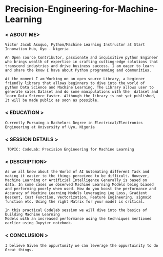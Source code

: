 # Precision-Engineering-for-Machine-Learning #
 ### < ABOUT  ME> 

    Victor Jacob Asuquo, Python/Machine Learning Instructor at Start Innovation Hub, Uyo - Nigeria 

    An Open source Contributor, passionate and inquisitive python Engineer who brings wealth of expertise in crafting cutting-edge solutions that transcend industries and drive business success. I am eager to learn and share the know I have about Python programming and communities.

    At the moment I am Working on an open source Library, a beginner friendly library that allows beginners to dive into the world of python Data Science and Machine Learning. The Library allows user to generate sales Dataset and do some manipulations with the  dataset and learn Data Science faster. Although the library is not yet published, It will be made public as soon as possible.

### < EDUCATION >
    Currently Pursuing a Bachelors Degree in Electrical/Electronics Engineering at University of Uyo, Nigeria

### < SESSION DETAILS >
     TOPIC: CodeLab: Precision Engineering for Machine Learning   

### < DESCRIPTION>
    As we all know about the World of AI Automating different Task and making it easier to the things perceived to be difficult. However, Machine Learning or Artificial Intelligence Generally is based on data. In some cases we observed Machine Learning Models being biased and performing poorly when used. How do you boost the performance and Accuracy of Machine Learning Models leveraging Log Loss, Gradient Descent, Cost Function, Vectorization, Feature Engineering, sigmoid function etc. Using the right Matrix for your model is critical.

    In this practical Codelab session we will dive into the basics of building Machine Learning
    Models with an increased performance using the techniques mentioned earlier using Jupyter notebook. 


### < CONCLUSION >
    I believe Given the oppurtunity we can leverage the oppurtuinity to do Great things.
